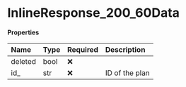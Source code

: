 # InlineResponse_200_60Data

**Properties**

| Name    | Type | Required | Description    |
| :------ | :--- | :------- | :------------- |
| deleted | bool | ❌       |                |
| id\_    | str  | ❌       | ID of the plan |
